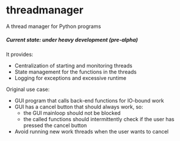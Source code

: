 # threadmanager
A thread manager for Python programs

##### Current state:  under heavy development (pre-alpha)


It provides:  
  * Centralization of starting and monitoring threads
  * State management for the functions in the threads
  * Logging for exceptions and excessive runtime

Original use case:  
  * GUI program that calls back-end functions for IO-bound work
  * GUI has a cancel button that should always work, so:
    * the GUI mainloop should not be blocked
    * the called functions should intermittently check if the user has pressed the cancel button
  * Avoid running new work threads when the user wants to cancel
